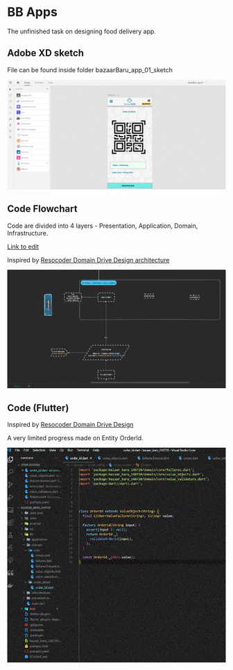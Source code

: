 # BB Apps

The unfinished task on designing food delivery app.

## Adobe XD sketch

File can be found inside folder bazaarBaru_app_01_sketch 

![](Sketch.GIF)


## Code Flowchart

Code are divided into 4 layers - Presentation, Application, Domain, Infrastructure.

[Link to edit ](https://app.diagrams.net/#G1vWPleFIhvBRUEWxAKbuykW6ZEUJWsvwA)


Inspired by [Resocoder Domain Drive Design architecture](https://github.com/ResoCoder/flutter-ddd-firebase-course)

![](CodeFlowchart.GIF)


## Code (Flutter)
Inspired by [Resocoder Domain Drive Design](https://github.com/ResoCoder/finished-flutter-firebase-ddd-course)

A very limited progress made on Entity OrderId. 

![](Code-Flutter.GIF)

